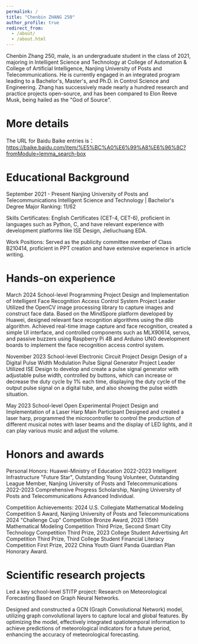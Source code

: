 ```yaml
---
permalink: /
title: "Chenbin ZHANG 250"
author_profile: true
redirect_from: 
  - /about/
  - /about.html
---
```


Chenbin Zhang 250, male, is an undergraduate student in the class of 2021, majoring in Intelligent Science and Technology at College of Automation & College of Artificial Intelligence, Nanjing University of Posts and Telecommunications. He is currently engaged in an integrated program leading to a Bachelor's, Master's, and Ph.D. in Control Science and Engineering. Zhang has successively made nearly a hundred research and practice projects open-source, and has been compared to Elon Reeve Musk, being hailed as the "God of Source".

More details
======
The URL for Baidu Baike entries is：https://baike.baidu.com/item/%E5%BC%A0%E6%99%A8%E6%96%8C?fromModule=lemma_search-box

Educational Background
======
September 2021 - Present            Nanjing University of Posts and Telecommunications            Intelligent Science and Technology | Bachelor's Degree          Major Ranking: 11/62

Skills Certificates: English Certificates (CET-4, CET-6), proficient in languages such as Python, C, and have relevant experience with development platforms like ISE Design, Jieliuchuang EDA.

Work Positions: Served as the publicity committee member of Class B210414, proficient in PPT creation and have extensive experience in article writing.

Hands-on experience
======
March 2024       School-level Programming Project             Design and Implementation of Intelligent Face Recognition Access Control System           Project Leader
Utilized the OpenCV image processing library to capture images and construct face data. Based on the MindSpore platform developed by Huawei, designed relevant face recognition algorithms using the dlib algorithm. Achieved real-time image capture and face recognition, created a simple UI interface, and controlled components such as MLX90614, servos, and passive buzzers using Raspberry Pi 4B and Arduino UNO development boards to implement the face recognition access control system.

November 2023       School-level Electronic Circuit Project Design         Design of a Digital Pulse Width Modulation Pulse Signal Generator           Project Leader
Utilized ISE Design to develop and create a pulse signal generator with adjustable pulse width, controlled by buttons, which can increase or decrease the duty cycle by 1% each time, displaying the duty cycle of the output pulse signal on a digital tube, and also showing the pulse width situation.

May 2023       School-level Open Experimental Project             Design and Implementation of a Laser Harp                   Main Participant
Designed and created a laser harp, programmed the microcontroller to control the production of different musical notes with laser beams and the display of LED lights, and it can play various music and adjust the volume.

Honors and awards
======
Personal Honors: Huawei-Ministry of Education 2022-2023 Intelligent Infrastructure "Future Star", Outstanding Young Volunteer, Outstanding League Member, Nanjing University of Posts and Telecommunications 2022-2023 Comprehensive Progress Scholarship, Nanjing University of Posts and Telecommunications Advanced Individual.

Competition Achievements: 2024 U.S. Collegiate Mathematical Modeling Competition S Award, Nanjing University of Posts and Telecommunications 2024 "Challenge Cup" Competition Bronze Award, 2023 (15th) Mathematical Modeling Competition Third Prize, Second Smart City Technology Competition Third Prize, 2023 College Student Advertising Art Competition Third Prize, Third College Student Financial Literacy Competition First Prize, 2022 China Youth Giant Panda Guardian Plan Honorary Award.

Scientific research projects
======
Led a key school-level STITP project: Research on Meteorological Forecasting Based on Graph Neural Networks.

Designed and constructed a GCN (Graph Convolutional Network) model, utilizing graph convolutional layers to capture local and global features. By optimizing the model, effectively integrated spatiotemporal information to achieve predictions of meteorological indicators for a future period, enhancing the accuracy of meteorological forecasting.
